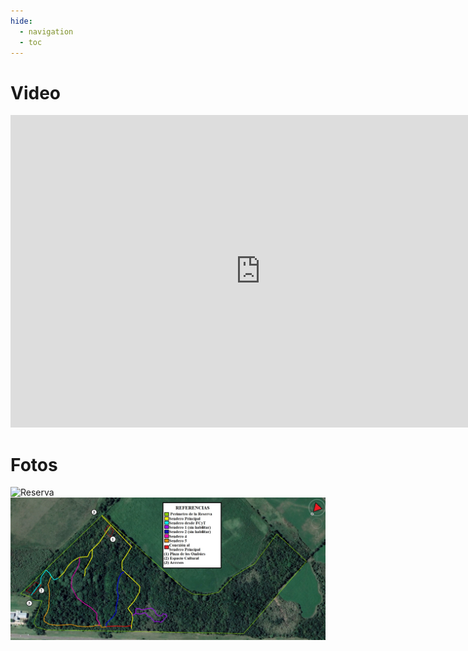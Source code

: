 ```yaml
---
hide:
  - navigation
  - toc
---
```

# Video
<div class="iframe-container">
<iframe width="800" height="500" src="https://www.youtube.com/embed/9IAFtBuWIxA?si=UREo9cSXhDmLJ0bk" title="YouTube video player" frameborder="0" allow="accelerometer; autoplay; clipboard-write; encrypted-media; gyroscope; picture-in-picture; web-share" referrerpolicy="strict-origin-when-cross-origin" allowfullscreen></iframe></div>

# Fotos

![Reserva](./imagenes/poster_reserva.JPG)
![Sendero](./imagenes/senderos%202022.jpg)

